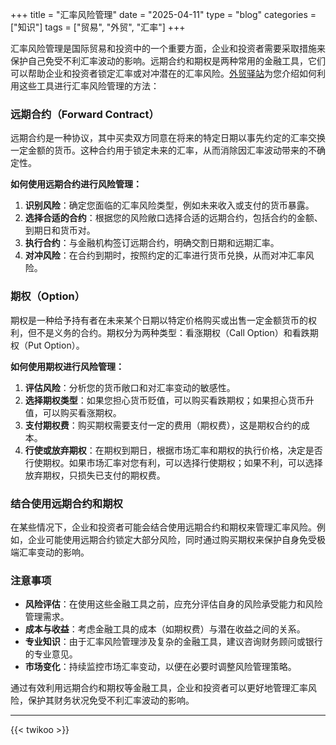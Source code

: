+++
title = "汇率风险管理"
date = "2025-04-11"
type = "blog"
categories = ["知识"]
tags = ["贸易", "外贸", "汇率"]
+++

汇率风险管理是国际贸易和投资中的一个重要方面，企业和投资者需要采取措施来保护自己免受不利汇率波动的影响。远期合约和期权是两种常用的金融工具，它们可以帮助企业和投资者锁定汇率或对冲潜在的汇率风险。[外贸驿站](/ "外贸人士必备的专业导航网站，外贸资源全汇聚，成长路上好帮手")为您介绍如何利用这些工具进行汇率风险管理的方法：

### 远期合约（Forward Contract）
远期合约是一种协议，其中买卖双方同意在将来的特定日期以事先约定的汇率交换一定金额的货币。这种合约用于锁定未来的汇率，从而消除因汇率波动带来的不确定性。

**如何使用远期合约进行风险管理：**
1. **识别风险**：确定您面临的汇率风险类型，例如未来收入或支付的货币暴露。
2. **选择合适的合约**：根据您的风险敞口选择合适的远期合约，包括合约的金额、到期日和货币对。
3. **执行合约**：与金融机构签订远期合约，明确交割日期和远期汇率。
4. **对冲风险**：在合约到期时，按照约定的汇率进行货币兑换，从而对冲汇率风险。

### 期权（Option）
期权是一种给予持有者在未来某个日期以特定价格购买或出售一定金额货币的权利，但不是义务的合约。期权分为两种类型：看涨期权（Call Option）和看跌期权（Put Option）。

**如何使用期权进行风险管理：**
1. **评估风险**：分析您的货币敞口和对汇率变动的敏感性。
2. **选择期权类型**：如果您担心货币贬值，可以购买看跌期权；如果担心货币升值，可以购买看涨期权。
3. **支付期权费**：购买期权需要支付一定的费用（期权费），这是期权合约的成本。
4. **行使或放弃期权**：在期权到期日，根据市场汇率和期权的执行价格，决定是否行使期权。如果市场汇率对您有利，可以选择行使期权；如果不利，可以选择放弃期权，只损失已支付的期权费。

### 结合使用远期合约和期权
在某些情况下，企业和投资者可能会结合使用远期合约和期权来管理汇率风险。例如，企业可能使用远期合约锁定大部分风险，同时通过购买期权来保护自身免受极端汇率变动的影响。

### 注意事项
- **风险评估**：在使用这些金融工具之前，应充分评估自身的风险承受能力和风险管理需求。
- **成本与收益**：考虑金融工具的成本（如期权费）与潜在收益之间的关系。
- **专业知识**：由于汇率风险管理涉及复杂的金融工具，建议咨询财务顾问或银行的专业意见。
- **市场变化**：持续监控市场汇率变动，以便在必要时调整风险管理策略。



通过有效利用远期合约和期权等金融工具，企业和投资者可以更好地管理汇率风险，保护其财务状况免受不利汇率波动的影响。

---

{{< twikoo >}}  <!-- 使用默认设置 -->